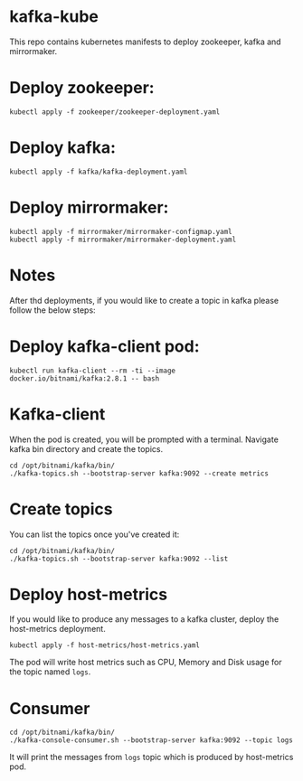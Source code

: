 # kafka-kube
This repo contains kubernetes manifests to deploy zookeeper, kafka and mirrormaker.

# Deploy zookeeper:

```
kubectl apply -f zookeeper/zookeeper-deployment.yaml
```

# Deploy kafka:

```
kubectl apply -f kafka/kafka-deployment.yaml
```

# Deploy mirrormaker:

```
kubectl apply -f mirrormaker/mirrormaker-configmap.yaml
kubectl apply -f mirrormaker/mirrormaker-deployment.yaml
```

# Notes

After thd deployments, if you would like to create a topic in kafka please follow the below steps:

# Deploy kafka-client pod:

```
kubectl run kafka-client --rm -ti --image docker.io/bitnami/kafka:2.8.1 -- bash
```
# Kafka-client
When the pod is created, you will be prompted with a terminal. Navigate kafka bin directory and create the topics.

```
cd /opt/bitnami/kafka/bin/
./kafka-topics.sh --bootstrap-server kafka:9092 --create metrics
```

# Create topics
You can list the topics once you've created it:

```
cd /opt/bitnami/kafka/bin/
./kafka-topics.sh --bootstrap-server kafka:9092 --list
```

# Deploy host-metrics
If you would like to produce any messages to a kafka cluster, deploy the host-metrics deployment.

```
kubectl apply -f host-metrics/host-metrics.yaml
```

The pod will write host metrics such as CPU, Memory and Disk usage for the topic named `logs`.

# Consumer

```
cd /opt/bitnami/kafka/bin/
./kafka-console-consumer.sh --bootstrap-server kafka:9092 --topic logs
```

It will print the messages from `logs` topic which is produced by host-metrics pod.

